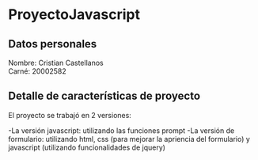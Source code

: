 # ProyectoJavascript

## Datos personales

Nombre: Cristian Castellanos  
Carné: 20002582


## Detalle de características de proyecto

El proyecto se trabajó en 2 versiones:

-La versión javascript: utilizando las funciones prompt
-La versión de formulario: utilizando html, css (para mejorar la apriencia del formulario) y javascript (utilizando funcionalidades de jquery)